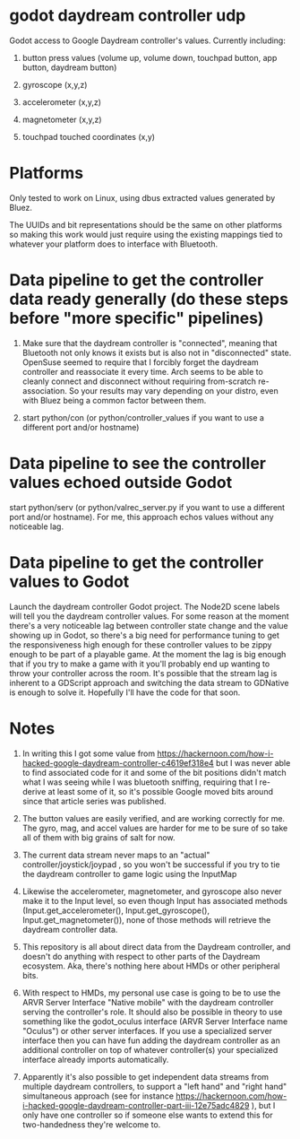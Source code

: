 # godot daydream controller udp
Godot access to Google Daydream controller's values.  Currently including: 

1) button press values (volume up, volume down, touchpad button, app button, daydream button)

2) gyroscope (x,y,z)

3) accelerometer (x,y,z)

4) magnetometer (x,y,z)

5) touchpad touched coordinates (x,y)

# Platforms
Only tested to work on Linux, using dbus extracted values generated by Bluez.  

The UUIDs and bit representations should be the same on other platforms so making this work would just require using the existing mappings tied to whatever your platform does to interface with Bluetooth.

# Data pipeline to get the controller data ready generally (do these steps before "more specific" pipelines)
1) Make sure that the daydream controller is "connected", meaning that Bluetooth not only knows it exists but is also not in "disconnected" state.  OpenSuse seemed to require that I forcibly forget the daydream controller and reassociate it every time.  Arch seems to be able to cleanly connect and disconnect without requiring from-scratch re-association.  So your results may vary depending on your distro, even with Bluez being a common factor between them.

2) start python/con (or python/controller_values if you want to use a different port and/or hostname)

# Data pipeline to see the controller values echoed outside Godot
start python/serv (or python/valrec_server.py if you want to use a different port and/or hostname).  For me, this approach echos values without any noticeable lag.

# Data pipeline to get the controller values to Godot
Launch the daydream controller Godot project.  The Node2D scene labels will tell you the daydream controller values.  For some reason at the moment there's a very noticeable lag between controller state change and the value showing up in Godot, so there's a big need for performance tuning to get the responsiveness high enough for these controller values to be zippy enough to be part of a playable game.  At the moment the lag is big enough that if you try to make a game with it you'll probably end up wanting to throw your controller across the room.  It's possible that the stream lag is inherent to a GDScript approach and switching the data stream to GDNative is enough to solve it.  Hopefully I'll have the code for that soon.

# Notes
1) In writing this I got some value from https://hackernoon.com/how-i-hacked-google-daydream-controller-c4619ef318e4 but I was never able to find associated code for it and some of the bit positions didn't match what I was seeing while I was bluetooth sniffing, requiring that I re-derive at least some of it, so it's possible Google moved bits around since that article series was published.

2) The button values are easily verified, and are working correctly for me.  The gyro, mag, and accel values are harder for me to be sure of so take all of them with big grains of salt for now.

2) The current data stream never maps to an "actual" controller/joystick/joypad , so you won't be successful if you try to tie the daydream controller to game logic using the InputMap

3) Likewise the accelerometer, magnetometer, and gyroscope also never make it to the Input level, so even though Input has associated methods (Input.get_accelerometer(), Input.get_gyroscope(), Input.get_magnetometer()), none of those methods will retrieve the daydream controller data.

4) This repository is all about direct data from the Daydream controller, and doesn't do anything with respect to other parts of the Daydream ecosystem.  Aka, there's nothing here about HMDs or other peripheral bits.

5) With respect to HMDs, my personal use case is going to be to use the ARVR Server Interface "Native mobile" with the daydream controller serving the controller's role.  It should also be possible in theory to use something like the godot_oculus interface (ARVR Server Interface name "Oculus") or other server interfaces.  If you use a specialized server interface then you can have fun adding the daydream controller as an additional controller on top of whatever controller(s) your specialized interface already imports automatically.

6) Apparently it's also possible to get independent data streams from multiple daydream controllers, to support a "left hand" and "right hand" simultaneous approach (see for instance https://hackernoon.com/how-i-hacked-google-daydream-controller-part-iii-12e75adc4829 ), but I only have one controller so if someone else wants to extend this for two-handedness they're welcome to.